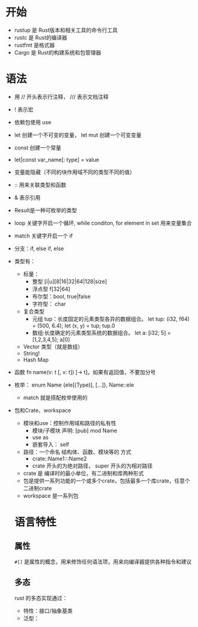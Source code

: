 # 开始
- rustup 是 Rust版本和相关工具的命令行工具
- rustc 是 Rust的编译器
- rustfmt 是格式器
- Cargo 是 Rust的构建系统和包管理器

# 语法
- 用 // 开头表示行注释， /// 表示文档注释
- ! 表示宏
- 依赖包使用 use
- let 创建一个不可变的变量， let mut 创建一个可变变量
- const 创建一个常量 
- let|const var_name[: type] = value
- 变量能隐藏（不同的块作用域不同的类型不同的值）
- :: 用来关联类型和函数
- & 表示引用
- Result是一种可枚举的类型
- loop 关键字开启一个循环, while conditon, for element in set 用来变量集合
- match 关键字开启一个 if
- 分支：if, else if, else
- 类型有：
    - 标量：
        - 整型 [i|u][8|16|32|64|128|size]
        - 浮点型 f[32|64]
        - 布尔型：bool, true|false
        - 字符型： char 
    - 复合类型
        - 元组 tup：长度固定的元素类型各异的数据组合。 let tup: (i32, f64) = (500, 6.4); let (x, y) = tup; tup.0
        - 数组:长度确定的元素类型系统的数据组合。 let a: [i32; 5] = [1,2,3,4,5]; a[0]
    - Vector 类型（就是数组）
    - String!
    - Hash Map
- 函数 fn name(v: t [, v: t]) [-> t]。如果有返回值，不要加分号
- 枚举： enum Name {ele[(Type)], [...]}, Name::ele
    - match 就是搭配枚举使用的
- 包和Crate、workspace
    - 模块和use：控制作用域和路径的私有性
        - 模块/子模块 声明: [pub] mod Name
        - use as
        - 嵌套导入： self
    - 路径：一个命名 结构体、函数、模块等的 方式
        - crate::Name1:::Name2
        - crate 开头的为绝对路径， super 开头的为相对路径
    - crate 是 编译时的最小单位，有二进制和库两种形式
    - 包是提供一系列功能的一个或多个crate，包括最多一个库crate，任意个二进制crate
    - workspace 是一系列包


    # 语言特性
    ## 属性
    `#[]` 是属性的概念，用来修饰任何语法项，用来向编译器提供各种指令和建议

    ## 多态
    rust 的多态实现通过：
    - 特性：接口/抽象基类
    - 泛型：